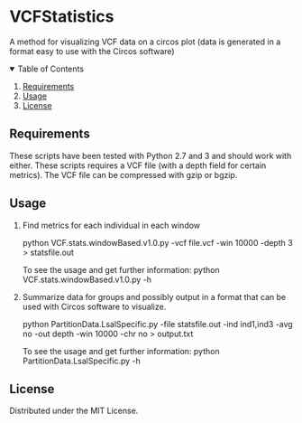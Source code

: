 # VCFStatistics
A method for visualizing VCF data on a circos plot (data is generated in a format easy to use with the Circos software)

<!-- TABLE OF CONTENTS -->
<details open="open">
  <summary>Table of Contents</summary>
  <ol>
    <li><a href="#requirements">Requirements</a></li>
    <li><a href="#usage">Usage</a></li>
    <li><a href="#license">License</a></li>
  </ol>
</details>

<!-- requirements -->
## Requirements

These scripts have been tested with Python 2.7 and 3 and should work with either.
These scripts requires a VCF file (with a depth field for certain metrics).  The VCF file can be compressed with gzip or bgzip.

<!-- usage -->
## Usage

1) Find metrics for each individual in each window

      python VCF.stats.windowBased.v1.0.py -vcf file.vcf -win 10000 -depth 3 > statsfile.out

      To see the usage and get further information: python VCF.stats.windowBased.v1.0.py -h

2) Summarize data for groups and possibly output in a format that can be used with Circos software to visualize.

      python PartitionData.LsalSpecific.py -file statsfile.out -ind ind1,ind3 -avg no -out depth -win 10000 -chr no > output.txt

      To see the usage and get further information: python PartitionData.LsalSpecific.py -h

<!-- license -->
## License 

Distributed under the MIT License.

